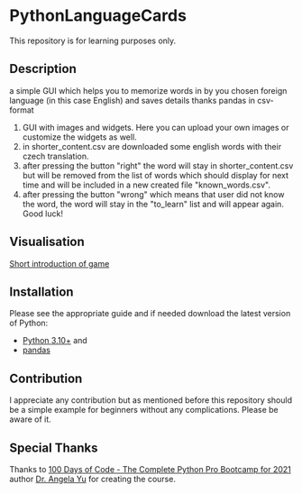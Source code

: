 # PythonLanguageCards

This repository is for learning purposes only.

## Description

a simple GUI which helps you to memorize words in by you chosen foreign language (in this case English) and saves details thanks pandas in csv-format
1) GUI with images and widgets. Here you can upload your own images or customize the widgets as well. 
2) in shorter_content.csv are downloaded some english words with their czech translation.
3) after pressing the button "right" the word will stay in shorter_content.csv but will be removed from the list of words which should display for next time and will be included in a new created file "known_words.csv".
4) after pressing the button "wrong" which means that user did not know the word, the word will stay in the "to_learn" list and will appear again.
<br>Good luck!

## Visualisation
<a href="https://github.com/001TestRun958/PythonLanguageCards/blob/main/Flashy_Flipcards.mp4">Short introduction of game</a>

## Installation
Please see the appropriate guide and if needed download the latest version of Python: 
- <a href="https://www.python.org/">Python 3.10+</a> and <br>
- <a href="https://pandas.pydata.org/">pandas</a>

## Contribution
I appreciate any contribution but as mentioned before this repository should be a simple example for beginners without any complications. Please be aware of it.

## Special Thanks
Thanks to <a href="https://www.udemy.com/course/100-days-of-code/">100 Days of Code - The Complete Python Pro Bootcamp for 2021</a> author <a href="https://www.udemy.com/course/100-days-of-code/#instructor-1">Dr. Angela Yu</a> for creating the course.
